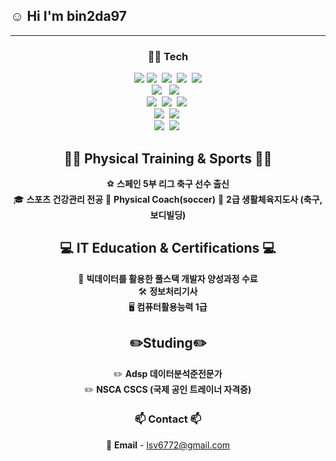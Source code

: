 ## ☺️ Hi I'm bin2da97 
---
<!--타이틀 부분-->

<!--내용 부분-->
<h3 align="center">👨‍💻 Tech </h3>
<div align="center">
  <img src="https://img.shields.io/badge/Python-3776AB?style=for-the-badge&logo=Python&logoColor=white">
  <img src="https://img.shields.io/badge/pandas-150458.svg?style=for-the-badge&logo=pandas&logoColor=white" />&nbsp
  <img src="https://img.shields.io/badge/numpy-4d77cf.svg?style=for-the-badge&logo=numpy&logoColor=white" />&nbsp
  <img src="https://img.shields.io/badge/Matplotlib-11557c.svg?style=for-the-badge&logo=Matplotlib&logoColor=white" />&nbsp
  <img src="https://img.shields.io/badge/TensorFlow-FF6F00?style=for-the-badge&logo=TensorFlow&logoColor=white"/>
</div>

<div align="center">
  <img src="https://img.shields.io/badge/JAVA-007396?style=for-the-badge&logo=Java&logoColor=white"/> &nbsp
  <img src="https://img.shields.io/badge/spring-6DB33F?style=for-the-badge&logo=spring&logoColor=white"> &nbsp
</div>

<div align="center">
  <img src="https://img.shields.io/badge/javascript-F7DF1E.svg?style=for-the-badge&logo=javascript&logoColor=20232a" />&nbsp
  <img src="https://img.shields.io/badge/react-61DAFB?style=for-the-badge&logo=react&logoColor=black">&nbsp
  <img src="https://img.shields.io/badge/jquery-0769AD?style=for-the-badge&logo=jquery&logoColor=white">&nbsp
</div>

<div align="center">
  <img src="https://img.shields.io/badge/mysql-4479A1?style=for-the-badge&logo=mysql&logoColor=white">&nbsp
  <img src="https://img.shields.io/badge/oracle-F80000?style=for-the-badge&logo=oracle&logoColor=white">&nbsp
</div>

<div align="center">
  <img src="https://img.shields.io/badge/html5-E34F26?style=for-the-badge&logo=html5&logoColor=white">&nbsp
  <img src="https://img.shields.io/badge/css-1572B6?style=for-the-badge&logo=css3&logoColor=white">&nbsp
</div>
<h2 align="center">🏃‍♂️ Physical Training & Sports 🏃‍♂️</h2>
<div align="center">
  
  ⚽ **스페인 5부 리그 축구 선수 출신**  
  🎓 **스포츠 건강관리 전공** 
  💼 **Physical Coach(soccer)**
  📖 **2급 생활체육지도사 (축구, 보디빌딩)**  
</div>

<h2 align="center">💻 IT Education & Certifications 💻</h2>
<div align="center">
  
  📜 **빅데이터를 활용한 풀스택 개발자 양성과정 수료**  
  🛠️ **정보처리기사**  
  🖥️ **컴퓨터활용능력 1급** <br>
  
</div>
<h2 align="center">✏️Studing✏️</h2>
<div align="center">
  
  ✏️ **Adsp 데이터분석준전문가**<br>
  ✏️ **NSCA CSCS (국제 공인 트레이너 자격증)**
</div>

<h3 align="center">📫 Contact 📫</h3>
<div align="center">
  
  📧 **Email** - lsv6772@gmail.com
</div>
